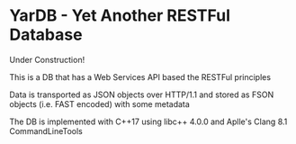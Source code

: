 # YarDB - Yet Another RESTFul Database

Under Construction!

This is a DB that has a Web Services API based the RESTFul principles

Data is transported as JSON objects over HTTP/1.1 and stored as FSON objects (i.e. FAST encoded) with some metadata

The DB is implemented with C++17 using libc++ 4.0.0 and Aplle's Clang 8.1 CommandLineTools

